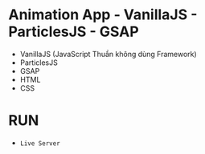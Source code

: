 # Animation App - VanillaJS - ParticlesJS - GSAP

- VanillaJS (JavaScript Thuần không dùng Framework)
- ParticlesJS
- GSAP
- HTML
- CSS

# RUN
- `Live Server`